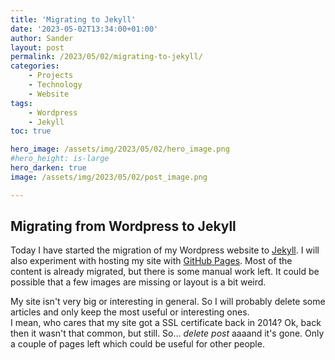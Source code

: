 ```yaml
---
title: 'Migrating to Jekyll'
date: '2023-05-02T13:34:00+01:00'
author: Sander
layout: post
permalink: /2023/05/02/migrating-to-jekyll/
categories:
    - Projects
    - Technology
    - Website
tags:
    - Wordpress
    - Jekyll
toc: true

hero_image: /assets/img/2023/05/02/hero_image.png
#hero_height: is-large
hero_darken: true
image: /assets/img/2023/05/02/post_image.png

---
```


## Migrating from Wordpress to Jekyll
Today I have started the migration of my Wordpress website to [Jekyll](https://jekyllrb.com). I will also experiment with hosting my site with [GitHub Pages](https://pages.github.com/).
Most of the content is already migrated, but there is some manual work left. It could be possible that a few images are missing or layout is a bit weird.

My site isn't very big or interesting in general. So I will probably delete some articles and only keep the most useful or interesting ones.  
I mean, who cares that my site got a SSL certificate back in 2014? Ok, back then it wasn't that common, but still. So... *delete post* aaaand it's gone.
Only a couple of pages left which could be useful for other people.
